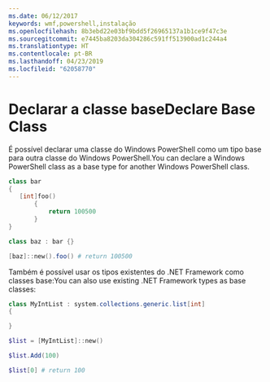 ```yaml
---
ms.date: 06/12/2017
keywords: wmf,powershell,instalação
ms.openlocfilehash: 8b3ebd22e03bf9bdd5f26965137a1b1ce9f47c3e
ms.sourcegitcommit: e7445ba8203da304286c591ff513900ad1c244a4
ms.translationtype: HT
ms.contentlocale: pt-BR
ms.lasthandoff: 04/23/2019
ms.locfileid: "62058770"
---
```

# <a name="declare-base-class"></a><span data-ttu-id="c92e7-102">Declarar a classe base</span><span class="sxs-lookup"><span data-stu-id="c92e7-102">Declare Base Class</span></span>
<span data-ttu-id="c92e7-103">É possível declarar uma classe do Windows PowerShell como um tipo base para outra classe do Windows PowerShell.</span><span class="sxs-lookup"><span data-stu-id="c92e7-103">You can declare a Windows PowerShell class as a base type for another Windows PowerShell class.</span></span>

```powershell
class bar
{
   [int]foo()
       {
           return 100500
       }
}

class baz : bar {}

[baz]::new().foo() # return 100500
```

<span data-ttu-id="c92e7-104">Também é possível usar os tipos existentes do .NET Framework como classes base:</span><span class="sxs-lookup"><span data-stu-id="c92e7-104">You can also use existing .NET Framework types as base classes:</span></span>

```powershell
class MyIntList : system.collections.generic.list[int]
{

}

$list = [MyIntList]::new()

$list.Add(100)

$list[0] # return 100
```
